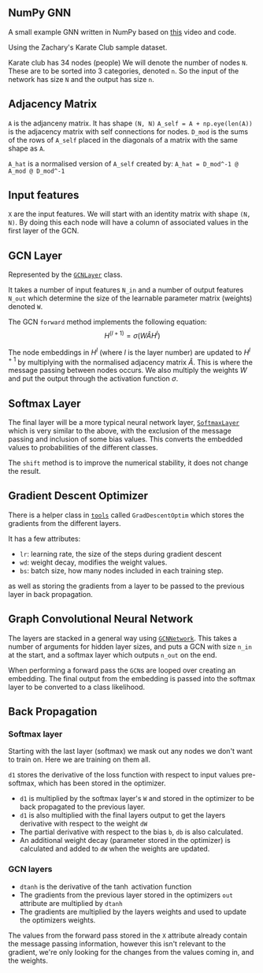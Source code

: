 ## NumPy GNN

A small example GNN written in NumPy based on [this](https://www.youtube.com/watch?v=8qTnNXdkF1Q) video and code.

Using the Zachary's Karate Club sample dataset.

Karate club has 34 nodes (people)
We will denote the number of nodes `N`. These are to be sorted into 3 categories, denoted `n`. So the input of the network has size `N` and the output has size `n`.

## Adjacency Matrix

`A` is the adjanceny matrix. It has shape `(N, N)`
`A_self = A + np.eye(len(A))` is the adjacency matrix with self connections for nodes.
`D_mod` is the sums of the rows of `A_self` placed in the diagonals of a matrix with the same shape as `A`.

`A_hat` is a normalised version of `A_self` created by:
`A_hat = D_mod^-1 @ A_mod @ D_mod^-1`

## Input features
`X` are the input features. We will start with an identity matrix with shape `(N, N)`. By doing this each node will have a column of associated values in the first layer of the GCN.

## GCN Layer

Represented by the [`GCNLayer`](npgnn/gcn_layer.py) class.

It takes a number of input features `N_in` and a number of output features `N_out` which determine the size of the learnable parameter matrix (weights) denoted `W`.

The GCN `forward` method implements the following equation:
$$H^{(l+1)}=\sigma(W\hat AH^l)$$

The node embeddings in $H^l$ (where $l$ is the layer number) are updated to $H^{l+1}$ by multiplying with the normalised adjacency matrix $\hat A$. This is where the message passing between nodes occurs. We also multiply the weights $W$ and put the output through the activation function $\sigma$.

## Softmax Layer

The final layer will be a more typical neural network layer, [`SoftmaxLayer`](npgnn/softmax_layer.py) which is very similar to the above, with the exclusion of the message passing and inclusion of some bias values. This converts the embedded values to probabilities of the different classes.

The `shift` method is to improve the numerical stability, it does not change the result.

## Gradient Descent Optimizer

There is a helper class in [`tools`](npgnn/tools.py) called `GradDescentOptim` which stores the gradients from the different layers.

It has a few attributes:
- `lr`: learning rate, the size of the steps during gradient descent
- `wd`: weight decay, modifies the weight values.
- `bs`: batch size, how many nodes included in each training step.

as well as storing the gradients from a layer to be passed to the previous layer in back propagation.

## Graph Convolutional Neural Network

The layers are stacked in a general way using [`GCNNetwork`](npgnn/gcn_network.py). This takes a number of arguments for hidden layer sizes, and puts a GCN with size `n_in` at the start, and a softmax layer which outputs `n_out` on the end.

When performing a forward pass the `GCN`s are looped over creating an embedding. The final output from the embedding is passed into the softmax layer to be converted to a class likelihood.

## Back Propagation

### Softmax layer

Starting with the last layer (softmax) we mask out any nodes we don't want to train on. Here we are training on them all.

`d1` stores the derivative of the loss function with respect to input values pre-softmax, which has been stored in the optimizer.
- `d1` is multiplied by the softmax layer's `W` and stored in the optimizer to be back propagated to the previous layer.
- `d1` is also multiplied with the final layers output to get the layers derivative with respect to the weight `dW`
- The partial derivative with respect to the bias `b`, `db` is also calculated.
- An additional weight decay (parameter stored in the optimizer) is calculated and added to `dW` when the weights are updated.

### GCN layers

- `dtanh` is the derivative of the $\tanh$ activation function
- The gradients from the previous layer stored in the optimizers `out` attribute are multiplied by `dtanh`
- The gradients are multiplied by the layers weights and used to update the optimizers weights.

The values from the forward pass stored in the `X` attribute already contain the message passing information, however this isn't relevant to the gradient, we're only looking for the changes from the values coming in, and the weights.